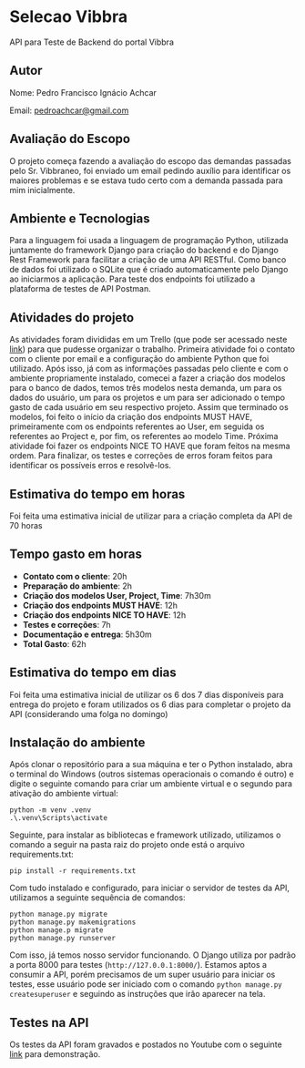 # Selecao Vibbra
API para Teste de Backend do portal Vibbra

## Autor
Nome: Pedro Francisco Ignácio Achcar

Email: pedroachcar@gmail.com

## Avaliação do Escopo
O projeto começa fazendo a avaliação do escopo das demandas passadas pelo Sr. Vibbraneo, foi enviado um email pedindo auxílio para identificar os maiores problemas e se estava tudo certo com a demanda passada para mim inicialmente.

## Ambiente e Tecnologias
Para a linguagem foi usada a linguagem de programação Python, utilizada juntamente do framework Django para criação do backend e do Django Rest Framework para facilitar a criação de uma API RESTful. Como banco de dados foi utilizado o SQLite que é criado automaticamente pelo Django ao iniciarmos a aplicação. Para teste dos endpoints foi utilizado a plataforma de testes de API Postman.

## Atividades do projeto
As atividades foram divididas em um Trello (que pode ser acessado neste [link](https://trello.com/invite/b/3caMzDNP/ATTId76f10b47b8410c8ddc50b12948a4512E9EF4DFB/selecao-vibbra)) para que pudesse organizar o trabalho. Primeira atividade foi o contato com o cliente por email e a configuração do ambiente Python que foi utilizado. Após isso, já com as informações passadas pelo cliente e com o ambiente propriamente instalado, comecei a fazer a criação dos modelos para o banco de dados, temos três modelos nesta demanda, um para os dados do usuário, um para os projetos e um para ser adicionado o tempo gasto de cada usuário em seu respectivo projeto. Assim que terminado os modelos, foi feito o início da criação dos endpoints MUST HAVE, primeiramente com os endpoints referentes ao User, em seguida os referentes ao Project e, por fim, os referentes ao modelo Time. Próxima atividade foi fazer os endpoints NICE TO HAVE que foram feitos na mesma ordem. Para finalizar, os testes e correções de erros foram feitos para identificar os possíveis erros e resolvê-los.

## Estimativa do tempo em horas
Foi feita uma estimativa inicial de utilizar para a criação completa da API de 70 horas

## Tempo gasto em horas
- **Contato com o cliente**: 20h
- **Preparação do ambiente**: 2h
- **Criação dos modelos User, Project, Time**: 7h30m
- **Criação dos endpoints MUST HAVE**: 12h
- **Criação dos endpoints NICE TO HAVE**: 12h
- **Testes e correções**: 7h
- **Documentação e entrega**: 5h30m
- **Total Gasto**: 62h

## Estimativa do tempo em dias
Foi feita uma estimativa inicial de utilizar os 6 dos 7 dias disponíveis para entrega do projeto e foram utilizados os 6 dias para completar o projeto da API (considerando uma folga no domingo)

## Instalação do ambiente
Após clonar o repositório para a sua máquina e ter o Python instalado, abra o terminal do Windows (outros sistemas operacionais o comando é outro) e digite o seguinte comando para criar um ambiente virtual e o segundo para ativação do ambiente virtual:
```
python -m venv .venv
.\.venv\Scripts\activate
```
Seguinte, para instalar as bibliotecas e framework utilizado, utilizamos o comando a seguir na pasta raiz do projeto onde está o arquivo requirements.txt:
```
pip install -r requirements.txt
```
Com tudo instalado e configurado, para iniciar o servidor de testes da API, utilizamos a seguinte sequência de comandos:
```
python manage.py migrate
python manage.py makemigrations
python manage.p migrate
python manage.py runserver
```
Com isso, já temos nosso servidor funcionando. O Django utiliza por padrão a porta 8000 para testes (```http://127.0.0.1:8000/```). Estamos aptos a consumir a API, porém precisamos de um super usuário para iniciar os testes, esse usuário pode ser iniciado com o comando ```python manage.py createsuperuser``` e seguindo as instruções que irão aparecer na tela.

## Testes na API
Os testes da API foram gravados e postados no Youtube com o seguinte [link](https://youtu.be/HO9xwoKk4zU) para demonstração.
